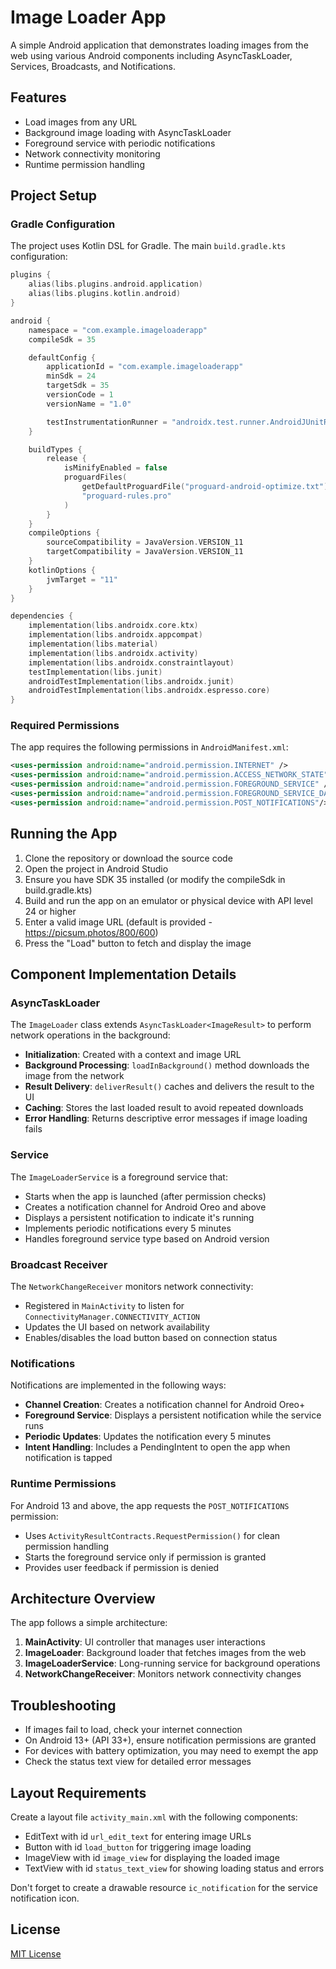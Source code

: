 # Image Loader App

A simple Android application that demonstrates loading images from the web using various Android components including AsyncTaskLoader, Services, Broadcasts, and Notifications.

## Features

- Load images from any URL
- Background image loading with AsyncTaskLoader
- Foreground service with periodic notifications
- Network connectivity monitoring
- Runtime permission handling

## Project Setup

### Gradle Configuration

The project uses Kotlin DSL for Gradle. The main `build.gradle.kts` configuration:

```kotlin
plugins {
    alias(libs.plugins.android.application)
    alias(libs.plugins.kotlin.android)
}

android {
    namespace = "com.example.imageloaderapp"
    compileSdk = 35

    defaultConfig {
        applicationId = "com.example.imageloaderapp"
        minSdk = 24
        targetSdk = 35
        versionCode = 1
        versionName = "1.0"

        testInstrumentationRunner = "androidx.test.runner.AndroidJUnitRunner"
    }

    buildTypes {
        release {
            isMinifyEnabled = false
            proguardFiles(
                getDefaultProguardFile("proguard-android-optimize.txt"),
                "proguard-rules.pro"
            )
        }
    }
    compileOptions {
        sourceCompatibility = JavaVersion.VERSION_11
        targetCompatibility = JavaVersion.VERSION_11
    }
    kotlinOptions {
        jvmTarget = "11"
    }
}

dependencies {
    implementation(libs.androidx.core.ktx)
    implementation(libs.androidx.appcompat)
    implementation(libs.material)
    implementation(libs.androidx.activity)
    implementation(libs.androidx.constraintlayout)
    testImplementation(libs.junit)
    androidTestImplementation(libs.androidx.junit)
    androidTestImplementation(libs.androidx.espresso.core)
}
```

### Required Permissions

The app requires the following permissions in `AndroidManifest.xml`:

```xml
<uses-permission android:name="android.permission.INTERNET" />
<uses-permission android:name="android.permission.ACCESS_NETWORK_STATE" />
<uses-permission android:name="android.permission.FOREGROUND_SERVICE" />
<uses-permission android:name="android.permission.FOREGROUND_SERVICE_DATA_SYNC" />
<uses-permission android:name="android.permission.POST_NOTIFICATIONS"/>
```

## Running the App

1. Clone the repository or download the source code
2. Open the project in Android Studio
3. Ensure you have SDK 35 installed (or modify the compileSdk in build.gradle.kts)
4. Build and run the app on an emulator or physical device with API level 24 or higher
5. Enter a valid image URL (default is provided - https://picsum.photos/800/600)
6. Press the "Load" button to fetch and display the image

## Component Implementation Details

### AsyncTaskLoader

The `ImageLoader` class extends `AsyncTaskLoader<ImageResult>` to perform network operations in the background:

- **Initialization**: Created with a context and image URL
- **Background Processing**: `loadInBackground()` method downloads the image from the network
- **Result Delivery**: `deliverResult()` caches and delivers the result to the UI
- **Caching**: Stores the last loaded result to avoid repeated downloads
- **Error Handling**: Returns descriptive error messages if image loading fails

### Service

The `ImageLoaderService` is a foreground service that:

- Starts when the app is launched (after permission checks)
- Creates a notification channel for Android Oreo and above
- Displays a persistent notification to indicate it's running
- Implements periodic notifications every 5 minutes
- Handles foreground service type based on Android version

### Broadcast Receiver

The `NetworkChangeReceiver` monitors network connectivity:

- Registered in `MainActivity` to listen for `ConnectivityManager.CONNECTIVITY_ACTION`
- Updates the UI based on network availability
- Enables/disables the load button based on connection status

### Notifications

Notifications are implemented in the following ways:

- **Channel Creation**: Creates a notification channel for Android Oreo+
- **Foreground Service**: Displays a persistent notification while the service runs
- **Periodic Updates**: Updates the notification every 5 minutes
- **Intent Handling**: Includes a PendingIntent to open the app when notification is tapped

### Runtime Permissions

For Android 13 and above, the app requests the `POST_NOTIFICATIONS` permission:

- Uses `ActivityResultContracts.RequestPermission()` for clean permission handling
- Starts the foreground service only if permission is granted
- Provides user feedback if permission is denied

## Architecture Overview

The app follows a simple architecture:

1. **MainActivity**: UI controller that manages user interactions
2. **ImageLoader**: Background loader that fetches images from the web
3. **ImageLoaderService**: Long-running service for background operations
4. **NetworkChangeReceiver**: Monitors network connectivity changes

## Troubleshooting

- If images fail to load, check your internet connection
- On Android 13+ (API 33+), ensure notification permissions are granted
- For devices with battery optimization, you may need to exempt the app
- Check the status text view for detailed error messages

## Layout Requirements

Create a layout file `activity_main.xml` with the following components:
- EditText with id `url_edit_text` for entering image URLs
- Button with id `load_button` for triggering image loading
- ImageView with id `image_view` for displaying the loaded image
- TextView with id `status_text_view` for showing loading status and errors

Don't forget to create a drawable resource `ic_notification` for the service notification icon.

## License

[MIT License](LICENSE)
